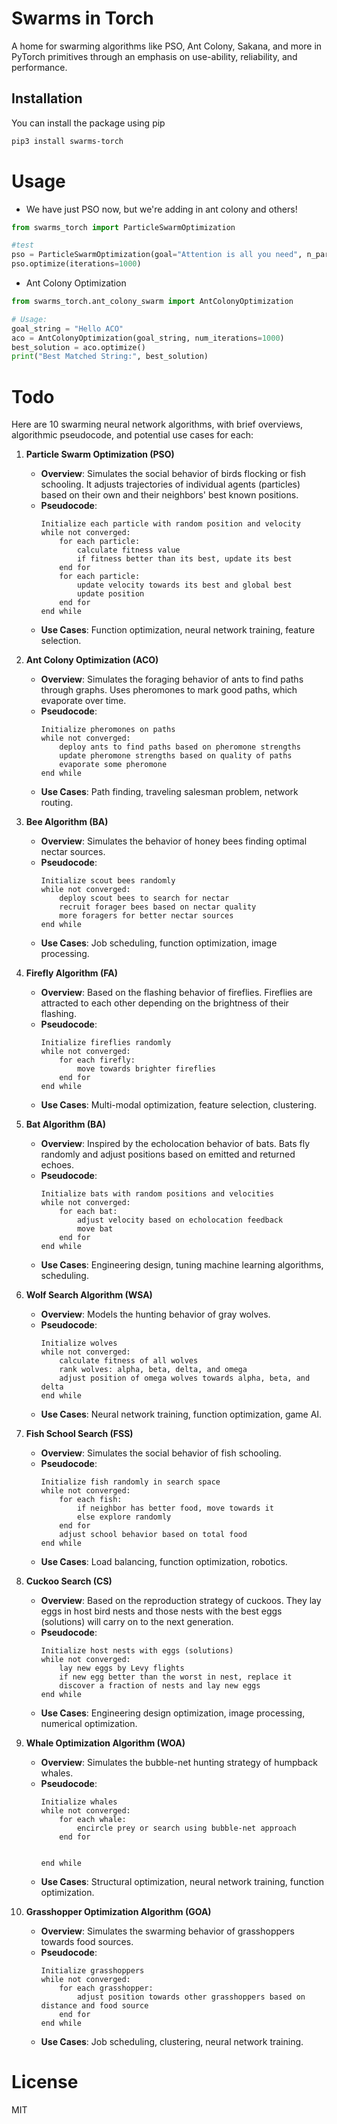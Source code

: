 # Swarms in Torch
A home for swarming algorithms like PSO, Ant Colony, Sakana, and more in PyTorch primitives through an emphasis on use-ability, reliability, and performance.

## Installation

You can install the package using pip

```bash
pip3 install swarms-torch
```

# Usage
- We have just PSO now, but we're adding in ant colony and others!

```python
from swarms_torch import ParticleSwarmOptimization

#test
pso = ParticleSwarmOptimization(goal="Attention is all you need", n_particles=100)
pso.optimize(iterations=1000)
```

- Ant Colony Optimization
```python
from swarms_torch.ant_colony_swarm import AntColonyOptimization

# Usage:
goal_string = "Hello ACO"
aco = AntColonyOptimization(goal_string, num_iterations=1000)
best_solution = aco.optimize()
print("Best Matched String:", best_solution)

```

# Todo
Here are 10 swarming neural network algorithms, with brief overviews, algorithmic pseudocode, and potential use cases for each:

1. **Particle Swarm Optimization (PSO)**
    - **Overview**: Simulates the social behavior of birds flocking or fish schooling. It adjusts trajectories of individual agents (particles) based on their own and their neighbors' best known positions.
    - **Pseudocode**:
        ```
        Initialize each particle with random position and velocity
        while not converged:
            for each particle:
                calculate fitness value
                if fitness better than its best, update its best
            end for
            for each particle:
                update velocity towards its best and global best
                update position
            end for
        end while
        ```
    - **Use Cases**: Function optimization, neural network training, feature selection.

2. **Ant Colony Optimization (ACO)**
    - **Overview**: Simulates the foraging behavior of ants to find paths through graphs. Uses pheromones to mark good paths, which evaporate over time.
    - **Pseudocode**:
        ```
        Initialize pheromones on paths
        while not converged:
            deploy ants to find paths based on pheromone strengths
            update pheromone strengths based on quality of paths
            evaporate some pheromone
        end while
        ```
    - **Use Cases**: Path finding, traveling salesman problem, network routing.

3. **Bee Algorithm (BA)**
    - **Overview**: Simulates the behavior of honey bees finding optimal nectar sources.
    - **Pseudocode**:
        ```
        Initialize scout bees randomly
        while not converged:
            deploy scout bees to search for nectar
            recruit forager bees based on nectar quality
            more foragers for better nectar sources
        end while
        ```
    - **Use Cases**: Job scheduling, function optimization, image processing.

4. **Firefly Algorithm (FA)**
    - **Overview**: Based on the flashing behavior of fireflies. Fireflies are attracted to each other depending on the brightness of their flashing.
    - **Pseudocode**:
        ```
        Initialize fireflies randomly
        while not converged:
            for each firefly:
                move towards brighter fireflies
            end for
        end while
        ```
    - **Use Cases**: Multi-modal optimization, feature selection, clustering.

5. **Bat Algorithm (BA)**
    - **Overview**: Inspired by the echolocation behavior of bats. Bats fly randomly and adjust positions based on emitted and returned echoes.
    - **Pseudocode**:
        ```
        Initialize bats with random positions and velocities
        while not converged:
            for each bat:
                adjust velocity based on echolocation feedback
                move bat
            end for
        end while
        ```
    - **Use Cases**: Engineering design, tuning machine learning algorithms, scheduling.

6. **Wolf Search Algorithm (WSA)**
    - **Overview**: Models the hunting behavior of gray wolves.
    - **Pseudocode**:
        ```
        Initialize wolves
        while not converged:
            calculate fitness of all wolves
            rank wolves: alpha, beta, delta, and omega
            adjust position of omega wolves towards alpha, beta, and delta
        end while
        ```
    - **Use Cases**: Neural network training, function optimization, game AI.

7. **Fish School Search (FSS)**
    - **Overview**: Simulates the social behavior of fish schooling.
    - **Pseudocode**:
        ```
        Initialize fish randomly in search space
        while not converged:
            for each fish:
                if neighbor has better food, move towards it
                else explore randomly
            end for
            adjust school behavior based on total food
        end while
        ```
    - **Use Cases**: Load balancing, function optimization, robotics.

8. **Cuckoo Search (CS)**
    - **Overview**: Based on the reproduction strategy of cuckoos. They lay eggs in host bird nests and those nests with the best eggs (solutions) will carry on to the next generation.
    - **Pseudocode**:
        ```
        Initialize host nests with eggs (solutions)
        while not converged:
            lay new eggs by Levy flights
            if new egg better than the worst in nest, replace it
            discover a fraction of nests and lay new eggs
        end while
        ```
    - **Use Cases**: Engineering design optimization, image processing, numerical optimization.

9. **Whale Optimization Algorithm (WOA)**
    - **Overview**: Simulates the bubble-net hunting strategy of humpback whales.
    - **Pseudocode**:
        ```
        Initialize whales
        while not converged:
            for each whale:
                encircle prey or search using bubble-net approach
            end for


        end while
        ```
    - **Use Cases**: Structural optimization, neural network training, function optimization.

10. **Grasshopper Optimization Algorithm (GOA)**
    - **Overview**: Simulates the swarming behavior of grasshoppers towards food sources.
    - **Pseudocode**:
        ```
        Initialize grasshoppers
        while not converged:
            for each grasshopper:
                adjust position towards other grasshoppers based on distance and food source
            end for
        end while
        ```
    - **Use Cases**: Job scheduling, clustering, neural network training.

# License
MIT
